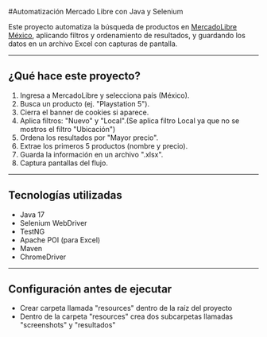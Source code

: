 #Automatización Mercado Libre con Java y Selenium

Este proyecto automatiza la búsqueda de productos en [MercadoLibre México](https://www.mercadolibre.com.mx), aplicando filtros y ordenamiento de resultados, 
y guardando los datos en un archivo Excel con capturas de pantalla.

---

## ¿Qué hace este proyecto?

1. Ingresa a MercadoLibre y selecciona país (México).
2. Busca un producto (ej. "Playstation 5").
3. Cierra el banner de cookies si aparece.
4. Aplica filtros: "Nuevo" y "Local".(Se aplica filtro Local ya que no se mostros el filtro "Ubicación")
5. Ordena los resultados por "Mayor precio".
6. Extrae los primeros 5 productos (nombre y precio).
7. Guarda la información en un archivo ".xlsx".
8. Captura pantallas del flujo.
-------------------------------------------------------------------------------
## Tecnologías utilizadas

- Java 17  
- Selenium WebDriver  
-  TestNG  
- Apache POI (para Excel)  
- Maven  
- ChromeDriver  

----------------------------------------------------------------------------------

## Configuración antes de ejecutar
- Crear carpeta llamada "resources" dentro de la raíz del proyecto
- Dentro de la carpeta "resources" crea dos subcarpetas llamadas "screenshots" y  "resultados"
